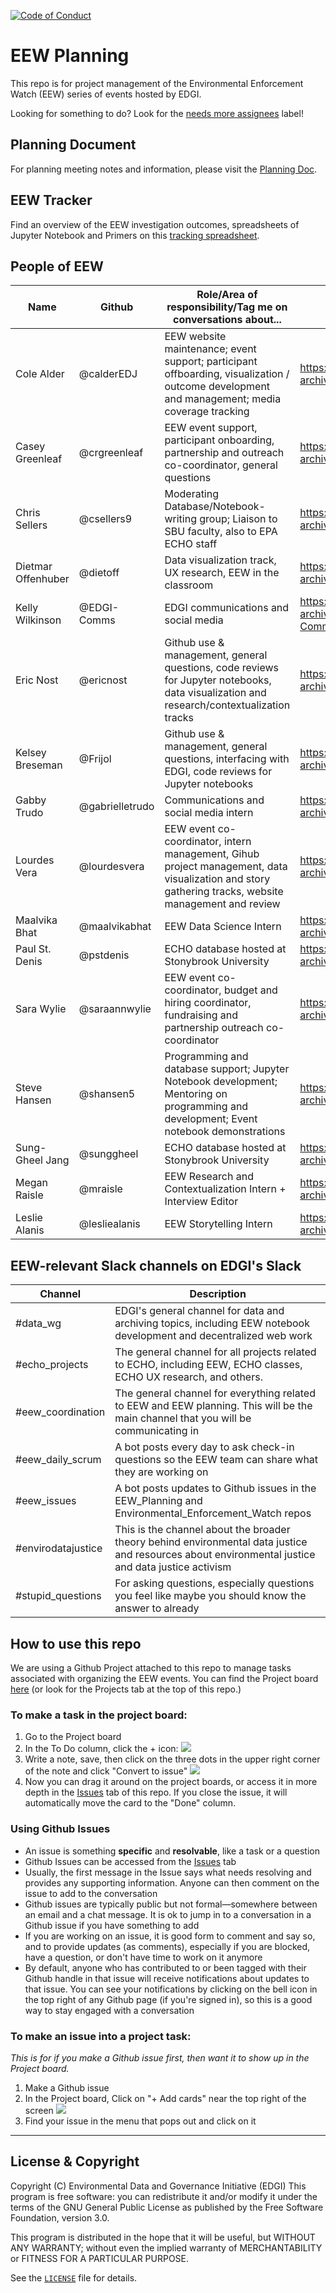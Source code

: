   [![Code of Conduct](https://img.shields.io/badge/%E2%9D%A4-code%20of%20conduct-blue.svg?style=flat)](https://github.com/edgi-govdata-archiving/overview/blob/master/CONDUCT.md)

# EEW Planning
This repo is for project management of the Environmental Enforcement Watch (EEW) series of events hosted by EDGI.

Looking for something to do? Look for the [needs more assignees](https://github.com/edgi-govdata-archiving/EEW_Planning/labels/needs%20more%20assignees) label!

## Planning Document
For planning meeting notes and information, please visit the [Planning Doc](https://docs.google.com/document/d/1ZraEefQMhF1XWDrZi8Igr9gQUWD2n2LM5n26CLmxbB8/edit#heading=h.s8auecfa33q0).

## EEW Tracker
Find an overview of the EEW investigation outcomes, spreadsheets of Jupyter Notebook and Primers on this [tracking spreadsheet](https://docs.google.com/document/d/1ZraEefQMhF1XWDrZi8Igr9gQUWD2n2LM5n26CLmxbB8/edit#heading=h.s8auecfa33q0).

## People of EEW
| Name | Github | Role/Area of responsibility/Tag me on conversations about... | Assigned issues |
| ------|--------|----------------------|-|
| Cole Alder | @calderEDJ |EEW website maintenance; event support; participant offboarding, visualization / outcome development and management; media coverage tracking  | https://github.com/edgi-govdata-archiving/EEW_Planning/issues/assigned/calderEDJ |
| Casey Greenleaf | @crgreenleaf |EEW event support, participant onboarding, partnership and outreach co-coordinator, general questions   | https://github.com/edgi-govdata-archiving/EEW_Planning/issues/assigned/crgreenleaf |
| Chris Sellers | @csellers9 | Moderating Database/Notebook-writing group; Liaison to SBU faculty, also to EPA ECHO staff | https://github.com/edgi-govdata-archiving/EEW_Planning/issues/assigned/csellers9 |
| Dietmar Offenhuber | @dietoff |Data visualization track, UX research, EEW in the classroom| https://github.com/edgi-govdata-archiving/EEW_Planning/issues/assigned/dietoff |
| Kelly Wilkinson | @EDGI-Comms|EDGI communications and social media | https://github.com/edgi-govdata-archiving/EEW_Planning/issues/assigned/EDGI-Comms |
| Eric Nost | @ericnost  | Github use & management, general questions, code reviews for Jupyter notebooks, data visualization and research/contextualization tracks | https://github.com/edgi-govdata-archiving/EEW_Planning/issues/assigned/ericnost |
| Kelsey Breseman | @Frijol | Github use & management, general questions, interfacing with EDGI, code reviews for Jupyter notebooks | https://github.com/edgi-govdata-archiving/EEW_Planning/issues/assigned/frijol
| Gabby Trudo| @gabrielletrudo | Communications and social media intern| https://github.com/edgi-govdata-archiving/EEW_Planning/issues/assigned/gabrielletrudo |
| Lourdes Vera | @lourdesvera |EEW event co-coordinator, intern management, Gihub project management, data visualization and story gathering tracks, website management and review| https://github.com/edgi-govdata-archiving/EEW_Planning/issues/assigned/lourdesvera |
| Maalvika Bhat | @maalvikabhat | EEW Data Science Intern | https://github.com/edgi-govdata-archiving/EEW_Planning/issues/assigned/maalvikabhat |
| Paul St. Denis | @pstdenis | ECHO database hosted at Stonybrook University  | https://github.com/edgi-govdata-archiving/EEW_Planning/issues/assigned/pstdenis |
| Sara Wylie | @saraannwylie | EEW event co-coordinator, budget and hiring coordinator, fundraising and partnership outreach co-coordinator | https://github.com/edgi-govdata-archiving/EEW_Planning/issues/assigned/saraannwylie |
| Steve Hansen | @shansen5 | Programming and database support; Jupyter Notebook development; Mentoring on programming and development; Event notebook demonstrations| https://github.com/edgi-govdata-archiving/EEW_Planning/issues/assigned/shansen5 |
| Sung-Gheel Jang | @sunggheel | ECHO database hosted at Stonybrook University | https://github.com/edgi-govdata-archiving/EEW_Planning/issues/assigned/sunggheel |
| Megan Raisle | @mraisle | EEW Research and Contextualization Intern + Interview Editor | https://github.com/orgs/edgi-govdata-archiving/projects/6 |
| Leslie Alanis| @lesliealanis | EEW Storytelling Intern | https://github.com/edgi-govdata-archiving/EEW_Planning/issues/assigned/lesliealanis |

## EEW-relevant Slack channels on EDGI's Slack
| Channel | Description |
|-|-|
| #data_wg | EDGI's general channel for data and archiving topics, including EEW notebook development and decentralized web work |
| #echo_projects |  The general channel for all projects related to ECHO, including EEW, ECHO classes, ECHO UX research, and others. |
| #eew_coordination | The general channel for everything related to EEW and EEW planning. This will be the main channel that you will be communicating in |
| #eew_daily_scrum | A bot posts every day to ask check-in questions so the EEW team can share what they are working on |
| #eew_issues | A bot posts updates to Github issues in the EEW_Planning and Environmental_Enforcement_Watch repos |
| #envirodatajustice | This is the channel about the broader theory behind environmental data justice and resources about environmental justice and data justice activism |
| #stupid_questions | For asking questions, especially questions you feel like maybe you should know the answer to already |

## How to use this repo
We are using a Github Project attached to this repo to manage tasks associated with organizing the EEW events. You can find the Project board [here](https://github.com/edgi-govdata-archiving/EEW_Planning/projects/1) (or look for the Projects tab at the top of this repo.)

### To make a task in the project board:
1. Go to the Project board
1. In the To Do column, click the + icon: ![](https://user-images.githubusercontent.com/454690/79391336-38ffe280-7f26-11ea-8913-42f905098fd4.png)
1. Write a note, save, then click on the three dots in the upper right corner of the note and click "Convert to issue" ![](https://user-images.githubusercontent.com/454690/79391335-38674c00-7f26-11ea-97ec-1b94606935b9.png)
1. Now you can drag it around on the project boards, or access it in more depth in the [Issues](https://github.com/edgi-govdata-archiving/EEW_Planning/issues) tab of this repo. If you close the issue, it will automatically move the card to the "Done" column.

### Using Github Issues
* An issue is something **specific** and **resolvable**, like a task or a question
* Github Issues can be accessed from the [Issues](https://github.com/edgi-govdata-archiving/EEW_Planning/issues) tab
* Usually, the first message in the Issue says what needs resolving and provides any supporting information. Anyone can then comment on the issue to add to the conversation
* Github issues are typically public but not formal—somewhere between an email and a chat message. It is ok to jump in to a conversation in a Github issue if you have something to add
* If you are working on an issue, it is good form to comment and say so, and to provide updates (as comments), especially if you are blocked, have a question, or don't have time to work on it anymore
* By default, anyone who has contributed to or been tagged with their Github handle in that issue will receive notifications about updates to that issue. You can see your notifications by clicking on the bell icon in the top right of any Github page (if you're signed in), so this is a good way to stay engaged with a conversation

### To make an issue into a project task:
*This is for if you make a Github issue first, then want it to show up in the Project board.*

1. Make a Github issue
1. In the Project board, Click on "+ Add cards" near the top right of the screen ![](https://user-images.githubusercontent.com/454690/79391908-436eac00-7f27-11ea-97b7-84df31d2c60a.png)
1. Find your issue in the menu that pops out and click on it
---
## License & Copyright

Copyright (C) <year> Environmental Data and Governance Initiative (EDGI)
This program is free software: you can redistribute it and/or modify it under the terms of the GNU General Public License as published by the Free Software Foundation, version 3.0.

This program is distributed in the hope that it will be useful, but WITHOUT ANY WARRANTY; without even the implied warranty of MERCHANTABILITY or FITNESS FOR A PARTICULAR PURPOSE.

See the [`LICENSE`](/LICENSE) file for details.
